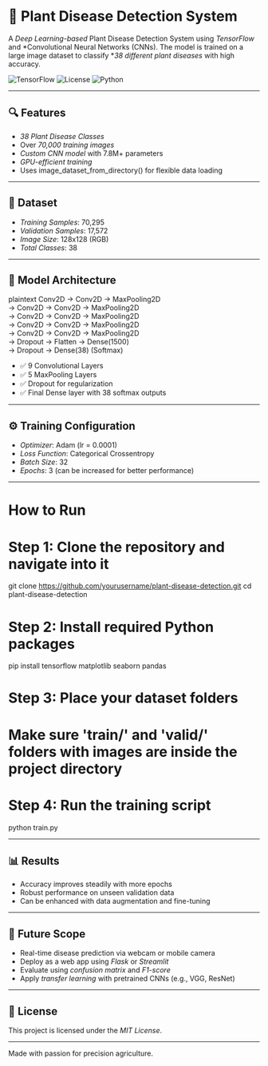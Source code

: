# 🌿 Plant Disease Detection System

A *Deep Learning-based* Plant Disease Detection System using *TensorFlow* and *Convolutional Neural Networks (CNNs). The model is trained on a large image dataset to classify **38 different plant diseases* with high accuracy.

![TensorFlow](https://img.shields.io/badge/Built%20With-TensorFlow-orange?style=for-the-badge&logo=tensorflow)
![License](https://img.shields.io/github/license/yourusername/plant-disease-detection?style=for-the-badge)
![Python](https://img.shields.io/badge/Python-3.10+-blue?style=for-the-badge&logo=python)

---

## 🔍 Features

- *38 Plant Disease Classes*
- Over *70,000 training images*
- *Custom CNN model* with 7.8M+ parameters
- *GPU-efficient training*
- Uses image_dataset_from_directory() for flexible data loading

---

## 📁 Dataset

- *Training Samples*: 70,295
- *Validation Samples*: 17,572
- *Image Size*: 128x128 (RGB)
- *Total Classes*: 38

---

## 🧠 Model Architecture

plaintext
Conv2D -> Conv2D -> MaxPooling2D  
-> Conv2D -> Conv2D -> MaxPooling2D  
-> Conv2D -> Conv2D -> MaxPooling2D  
-> Conv2D -> Conv2D -> MaxPooling2D  
-> Conv2D -> Conv2D -> MaxPooling2D  
-> Dropout -> Flatten -> Dense(1500)  
-> Dropout -> Dense(38) (Softmax)  


- ✅ 9 Convolutional Layers  
- ✅ 5 MaxPooling Layers  
- ✅ Dropout for regularization  
- ✅ Final Dense layer with 38 softmax outputs

---

## ⚙ Training Configuration

- *Optimizer*: Adam (lr = 0.0001)  
- *Loss Function*: Categorical Crossentropy  
- *Batch Size*: 32  
- *Epochs*: 3 (can be increased for better performance)

---

# How to Run

# Step 1: Clone the repository and navigate into it
git clone https://github.com/yourusername/plant-disease-detection.git
cd plant-disease-detection

# Step 2: Install required Python packages
pip install tensorflow matplotlib seaborn pandas

# Step 3: Place your dataset folders
# Make sure 'train/' and 'valid/' folders with images are inside the project directory

# Step 4: Run the training script
python train.py

---

## 📊 Results

- Accuracy improves steadily with more epochs
- Robust performance on unseen validation data
- Can be enhanced with data augmentation and fine-tuning

---

## 🚀 Future Scope

- Real-time disease prediction via webcam or mobile camera  
- Deploy as a web app using *Flask* or *Streamlit*  
- Evaluate using *confusion matrix* and *F1-score*  
- Apply *transfer learning* with pretrained CNNs (e.g., VGG, ResNet)

---

## 📝 License

This project is licensed under the *MIT License*.

---

Made with passion for precision agriculture.
